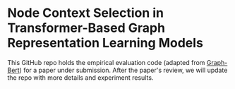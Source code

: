 # Node Context Selection in Transformer-Based Graph Representation Learning Models

This GitHub repo holds the empirical evaluation code (adapted from [Graph-Bert](https://github.com/jwzhanggy/Graph-Bert)) for a paper under submission. After the paper's review, we will update the repo with more details and experiment results.